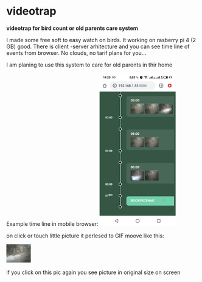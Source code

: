 # videotrap
<b>videotrap for bird count or old parents care system</b>

I made some free soft to easy watch on birds. It working on rasberry pi 4 (2 GB) good.
There is client -server arhitecture and you can see time line of events from browser.
No clouds, no tarif plans for you...

I am planing to use this system to care for old parents in thir home

Example time line in mobile browser:
<img src='images\exTL.png' height='400'>

on click or touch little picture it perlesed to GIF moove like this:

<img src='images\exPic.gif'>

if you click on this pic again you see picture in original size on screen
